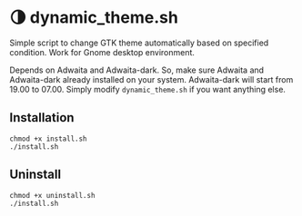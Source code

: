 #  🌗 dynamic_theme.sh

Simple script to change GTK theme automatically based on specified condition. Work for Gnome desktop environment.

Depends on Adwaita and Adwaita-dark. So, make sure Adwaita and Adwaita-dark already installed on your system. Adwaita-dark will start from 19.00 to 07.00. Simply modify `dynamic_theme.sh` if you want anything else.

## Installation

```
chmod +x install.sh
./install.sh
```

## Uninstall

```
chmod +x uninstall.sh
./install.sh
```



